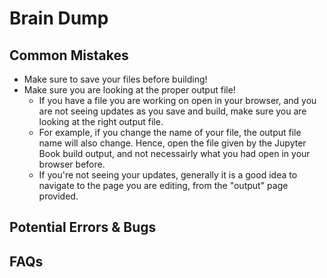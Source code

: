 # Brain Dump

## Common Mistakes

- Make sure to save your files before building!
- Make sure you are looking at the proper output file!
    - If you have a file you are working on open in your browser, and you are not seeing updates as you save and build, make sure you are looking at the right output file.
    - For example, if you change the name of your file, the output file name will also change. Hence, open the file given by the Jupyter Book build output, and not necessairly what you had open in your browser before.
    - If you're not seeing your updates, generally it is a good idea to navigate to the page you are editing, from the "output" page provided.

## Potential Errors & Bugs

## FAQs